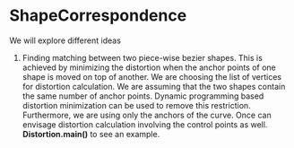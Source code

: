 # ShapeCorrespondence

We will explore different ideas


1. Finding matching between two piece-wise bezier shapes. This is achieved by minimizing the distortion when the anchor points of one shape is moved on top of  another. We are choosing the list of vertices for distortion calculation. We are assuming that the two shapes contain the same number of anchor points. Dynamic programming based distortion minimization can be used to remove this restriction. Furthermore, we are using only the anchors of the curve. Once can envisage distortion calculation involving the control points as well. 
<b>Distortion\.main()</b> to see an example.
